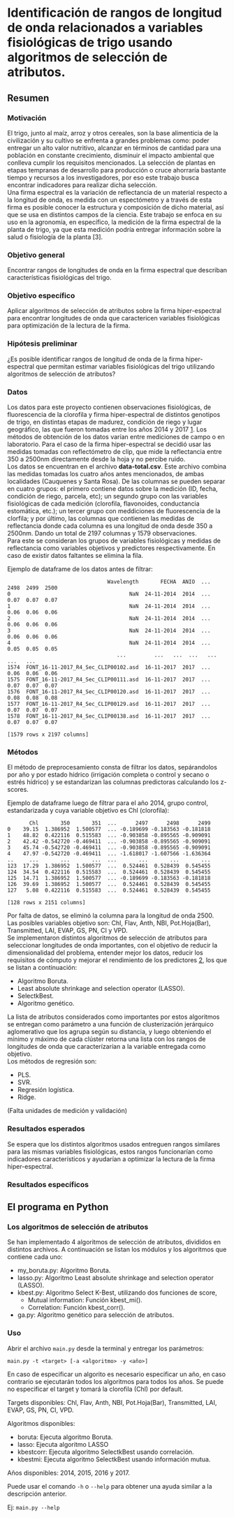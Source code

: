 # Identificación de rangos de longitud de onda relacionados a variables fisiológicas de trigo usando algoritmos de selección de atributos.


## Resumen
### Motivación
El trigo, junto al maíz, arroz y otros cereales, son la base alimenticia de la civilización y su cultivo se enfrenta a grandes problemas como: poder entregar un alto valor nutritivo, alcanzar en términos de cantidad para una población en constante crecimiento, disminuir el impacto ambiental que conlleva cumplir los requisitos mencionados. La selección de plantas en etapas tempranas de desarrollo para producción o cruce ahorraría bastante tiempo y recursos a los investigadores, por eso este trabajo busca encontrar indicadores para realizar dicha selección.   
Una firma espectral es la variación de reflectancia de un material respecto a la longitud de onda, es medida con un espectómetro y a través de esta firma es posible conocer la estructura y composición de dicho material, así que se usa en distintos campos de la ciencia. Este trabajo se enfoca en su uso en la agronomía, en específico, la medición de la firma espectral de la planta de trigo, ya que esta medición podría entregar información sobre la salud o fisiología de la planta [3].


### Objetivo general
Encontrar rangos de longitudes de onda en la firma espectral que describan características fisiológicas del trigo.


### Objetivo específico
Aplicar algoritmos de selección de atributos sobre la firma hiper-espectral para encontrar longitudes de onda que caractericen variables fisiológicas para optimización de la lectura de la firma.


### Hipótesis preliminar
¿Es posible identificar rangos de longitud de onda de la firma hiper-espectral que permitan estimar variables fisiológicas del trigo utilizando algoritmos de selección de atributos?


### Datos
Los datos para este proyecto contienen observaciones fisiológicas, de fluorescencia de la clorofila y firma hiper-espectral de distintos genotipos de trigo, en distintas etapas de madurez, condición de riego y lugar geográfico, las que fueron tomadas entre los años 2014 y 2017 [1]. Los métodos de obtención de los datos varían entre mediciones de campo o en laboratorio. Para el caso de la firma hiper-espectral se decidió usar las medidas tomadas con reflectómetro de clip, que mide la reflectancia entre 350 a 2500nm directamente desde la hoja y no percibe ruido.    
Los datos se encuentran en el archivo **data-total.csv**. Este archivo combina las medidas tomadas los cuatro años antes mencionados, de ambas localidades (Cauquenes y Santa Rosa). De las columnas se pueden separar en cuatro grupos: el primero contiene datos sobre la medición (ID, fecha, condición de riego, parcela, etc); un segundo grupo con las variables fisiológicas de cada medición (clorofila, flavonoides, conductancia estomática, etc.); un tercer grupo con meddiciones de fluorescencia de la clorfila; y por último, las columnas que contienen las medidas de reflectancia donde cada columna es una longitud de onda desde 350 a 2500nm. Dando un total de 2197 columnas y 1579 observaciones.    
Para este se consideran los grupos de variables fisiológicas y medidas de reflectancia como variables objetivos y predictores respectivamente. En caso de existir datos faltantes se elimina la fila.

Ejemplo de dataframe de los datos antes de filtrar:

```
                                Wavelength       FECHA  ANIO  ...  2498  2499  2500
0                                      NaN  24-11-2014  2014  ...  0.07  0.07  0.07
1                                      NaN  24-11-2014  2014  ...  0.06  0.06  0.06
2                                      NaN  24-11-2014  2014  ...  0.06  0.06  0.06
3                                      NaN  24-11-2014  2014  ...  0.06  0.06  0.06
4                                      NaN  24-11-2014  2014  ...  0.05  0.05  0.05
                                   ...         ...   ...  ...   ...   ...   ...
1574  FONT_16-11-2017_R4_Sec_CLIP00102.asd  16-11-2017  2017  ...  0.06  0.06  0.06
1575  FONT_16-11-2017_R4_Sec_CLIP00111.asd  16-11-2017  2017  ...  0.07  0.07  0.07
1576  FONT_16-11-2017_R4_Sec_CLIP00120.asd  16-11-2017  2017  ...  0.08  0.08  0.08
1577  FONT_16-11-2017_R4_Sec_CLIP00129.asd  16-11-2017  2017  ...  0.07  0.07  0.07
1578  FONT_16-11-2017_R4_Sec_CLIP00138.asd  16-11-2017  2017  ...  0.07  0.07  0.07

[1579 rows x 2197 columns]
```


### Métodos
El método de preprocesamiento consta de filtrar los datos, sepárandolos por año y por estado hídrico (irrigación completa o control y secano o estrés hídrico) y se estandarizan las columnas predictoras calculando los z-scores.

Ejemplo de dataframe luego de filtrar para el año 2014, grupo control, estandarizada y cuya variable objetivo es Chl (clorofila):

```
       Chl       350       351  ...      2497      2498      2499
0    39.15  1.386952  1.500577  ... -0.189699 -0.183563 -0.181818
1    48.82  0.422116  0.515583  ... -0.903858 -0.895565 -0.909091
2    42.42 -0.542720 -0.469411  ... -0.903858 -0.895565 -0.909091
3    45.74 -0.542720 -0.469411  ... -0.903858 -0.895565 -0.909091
4    47.97 -0.542720 -0.469411  ... -1.618017 -1.607566 -1.636364
..     ...       ...       ...  ...       ...       ...       ...
123  17.29  1.386952  1.500577  ...  0.524461  0.528439  0.545455
124  34.54  0.422116  0.515583  ...  0.524461  0.528439  0.545455
125  14.71  1.386952  1.500577  ... -0.189699 -0.183563 -0.181818
126  39.69  1.386952  1.500577  ...  0.524461  0.528439  0.545455
127   5.08  0.422116  0.515583  ...  0.524461  0.528439  0.545455

[128 rows x 2151 columns]
```
Por falta de datos, se eliminó la columna para la longitud de onda 2500.   
Las posibles variables objetivo son: Chl, Flav, Anth, NBI, Pot.Hoja(Bar), Transmitted, LAI, EVAP, GS, PN, CI y VPD.   
Se implementaron distintos algoritmos de selección de atributos para seleccionar longitudes de onda importantes, con el objetivo de reducir la dimensionalidad del problema, entender mejor los datos, reducir los requisitos de cómputo y mejorar el rendimiento de los predictores [2], los que se listan a continuación:
* Algoritmo Boruta.
* Least absolute shrinkage and selection operator (LASSO).
* SelectkBest.
* Algoritmo genético.   

La lista de atributos considerados como importantes por estos algoritmos se entregan como parámetro a una función de clusterización jerárquico aglomerativo que los agrupa según su distancia, y luego obteniendo el mínimo y máximo de cada clúster retorna una lista con los rangos de longitudes de onda que caracterízarían a la variable entregada como objetivo.    
Los métodos de regresión son:
* PLS.
* SVR.
* Regresión logística.
* Ridge.   

(Falta unidades de medición y validación)


### Resultados esperados
Se espera que los distintos algoritmos usados entreguen rangos similares para las mismas variables fisiológicas, estos rangos funcionarían como indicadores característicos y ayudarían a optimizar la lectura de la firma hiper-espectral.


### Resultados específicos


## El programa en Python
### Los algoritmos de selección de atributos
Se han implementado 4 algoritmos de selección de atributos, divididos en distintos archivos. A continuación se listan los módulos y los algoritmos que contiene cada uno:
* my_boruta.py: Algoritmo Boruta.
* lasso.py: Algoritmo Least absolute shrinkage and selection operator (LASSO).
* kbest.py: Algoritmo Select K-Best, utilizando dos funciones de score,
  * Mutual information: Función kbest_mi().
  * Correlation: Función kbest_corr().
* ga.py: Algoritmo genético para selección de atributos.

### Uso
Abrir el archivo `main.py` desde la terminal y entregar los parámetros:

```main.py -t <target> [-a <algoritmo> -y <año>]```

En caso de especificar un algorito es necesario especificar un año, en caso contrario se ejecutarán todos los algoritmos para todos los años. Se puede no especificar el target y tomará la clorofila (Chl) por default.

Targets disponibles: Chl, Flav, Anth, NBI, Pot.Hoja(Bar), Transmitted, LAI, EVAP, GS, PN, CI, VPD.

Algoritmos disponibles: 
* boruta: Ejecuta algoritmo Boruta.
* lasso: Ejecuta algoritmo LASSO
* kbestcorr: Ejecuta algoritmo SelectkBest usando correlación.
* kbestmi: Ejecuta algoritmo SelectkBest usando información mutua.

Años disponibles: 2014, 2015, 2016 y 2017.

Puede usar el comando `-h` o `--help` para obtener una ayuda similar a la descripción anterior.

Ej: `main.py --help`

[1]: https://www.mdpi.com/1424-8220/19/12/2676?type=check_update&version=2 'S. Romero-Bravo et al., “Thermal Imaginig Reliability for Estimating Grain Yield and Carbon Isotope Discrimination in Wheat Genotypes: Importance of the Enviromental Conditions,” pp. 1–16.'
[2]: https://www.sciencedirect.com/science/article/abs/pii/S0045790613003066?via%3Dihub 'G. Chandrashekar and F. Sahin, “A survey on feature selection methods,” Comput. Electr. Eng., vol. 40, no. 1, pp. 16–28, 2014, doi: 10.1016/j.compeleceng.2013.11.024.'